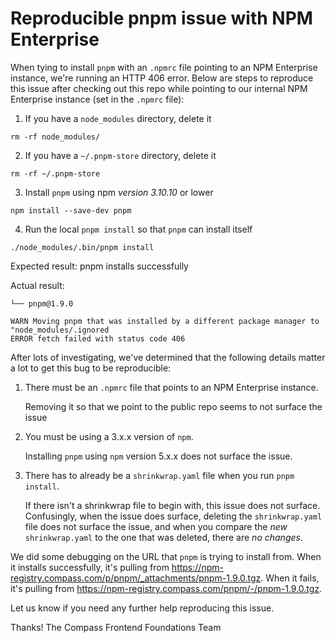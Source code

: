 # Reproducible pnpm issue with NPM Enterprise

When tying to install `pnpm` with an `.npmrc` file pointing to an NPM Enterprise instance, we're
running an HTTP 406 error. Below are steps to reproduce this issue after checking out this repo
while pointing to our internal NPM Enterprise instance (set in the `.npmrc` file):

1. If you have a `node_modules` directory, delete it
  ```
  rm -rf node_modules/
  ```
2. If you have a `~/.pnpm-store` directory, delete it
  ```
  rm -rf ~/.pnpm-store
  ```
3. Install `pnpm` using npm *version 3.10.10* or lower
  ```
  npm install --save-dev pnpm
  ```
4. Run the local `pnpm install` so that `pnpm` can install itself
  ```
  ./node_modules/.bin/pnpm install
  ```

Expected result: pnpm installs successfully

Actual result:
```
└── pnpm@1.9.0

WARN Moving pnpm that was installed by a different package manager to "node_modules/.ignored
ERROR fetch failed with status code 406
```

After lots of investigating, we've determined that the following details matter a lot to get this
bug to be reproducible:
1. There must be an `.npmrc` file that points to an NPM Enterprise instance.

   Removing it so that we point to the public repo seems to not surface the issue

2. You must be using a 3.x.x version of `npm`.

   Installing `pnpm` using `npm` version 5.x.x does not surface the issue.

3. There has to already be a `shrinkwrap.yaml` file when you run `pnpm install`.

   If there isn't a shrinkwrap file to begin with, this issue does not surface. Confusingly, when
   the issue does surface, deleting the `shrinkwrap.yaml` file does not surface the issue, and when
   you compare the _new_ `shrinkwrap.yaml` to the one that was deleted, there are *no changes*.

We did some debugging on the URL that `pnpm` is trying to install from. When it installs
successfully, it's pulling from https://npm-registry.compass.com/p/pnpm/_attachments/pnpm-1.9.0.tgz.
When it fails, it's pulling from https://npm-registry.compass.com/pnpm/-/pnpm-1.9.0.tgz.

Let us know if you need any further help reproducing this issue.

Thanks!
The Compass Frontend Foundations Team
